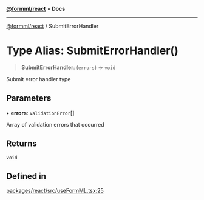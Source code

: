 [**@formml/react**](../README.md) • **Docs**

---

[@formml/react](../globals.md) / SubmitErrorHandler

# Type Alias: SubmitErrorHandler()

> **SubmitErrorHandler**: (`errors`) => `void`

Submit error handler type

## Parameters

• **errors**: `ValidationError`[]

Array of validation errors that occurred

## Returns

`void`

## Defined in

[packages/react/src/useFormML.tsx:25](https://github.com/formml/formml/blob/527c6e93502cf5114979de3946b0cc8cf0790b3f/packages/react/src/useFormML.tsx#L25)
